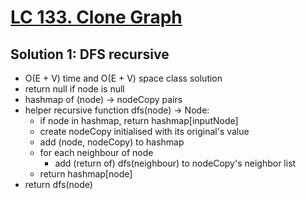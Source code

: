 # [LC 133. Clone Graph](https://leetcode.com/problems/clone-graph/)

## Solution 1: DFS recursive

- O(E + V) time and O(E + V) space class solution
- return null if node is null
- hashmap of (node) -> nodeCopy pairs
- helper recursive function dfs(node) -> Node:
  - if node in hashmap, return hashmap\[inputNode\]
  - create nodeCopy initialised with its original's value
  - add (node, nodeCopy) to hashmap
  - for each neighbour of node
    - add (return of) dfs(neighbour) to nodeCopy's neighbor list
  - return hashmap\[node\]
- return dfs(node)
